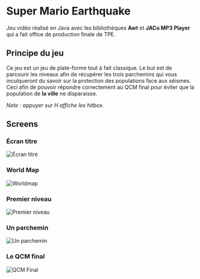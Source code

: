 # Super Mario Earthquake
Jeu vidéo réalisé en Java avec les bibliothèques **Awt** et **JACo MP3 Player** qui a fait office de production finale de TPE.
## Principe du jeu
Ce jeu est un jeu de plate-forme tout à fait classique. Le but est de parcourir les niveaux afin de récupérer les trois parchemins qui vous inculqueront du savoir sur la protection des populations face aux séismes. Ceci afin de pouvoir répondre correctement au QCM final pour éviter que la population de **la ville** ne disparaisse.

*Note : appuyer sur H affiche les hitbox.*
## Screens
### Écran titre
![Écran titre](https://image.prntscr.com/image/dwOnmA73SZ_t0xbiIUlhdQ.png)
### World Map
![Worldmap](https://image.prntscr.com/image/zwkcmv3ISwORZ81XwIpzkw.png)
### Premier niveau
![Premier niveau](https://image.prntscr.com/image/OrW1ItSaSSCCQGI-c7bUCQ.png)
### Un parchemin
![Un parchemin](https://image.prntscr.com/image/ZF7ZeBuwQXa4I9G3txFqqg.png)
### Le QCM final
![QCM Final](https://image.prntscr.com/image/P8_ABKrEQuCjWRzf0WfeXg.png)
